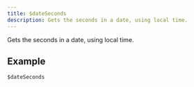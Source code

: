 ```yaml
---
title: $dateSeconds
description: Gets the seconds in a date, using local time.
---
```


Gets the seconds in a date, using local time.
## Example
```eats
$dateSeconds
```